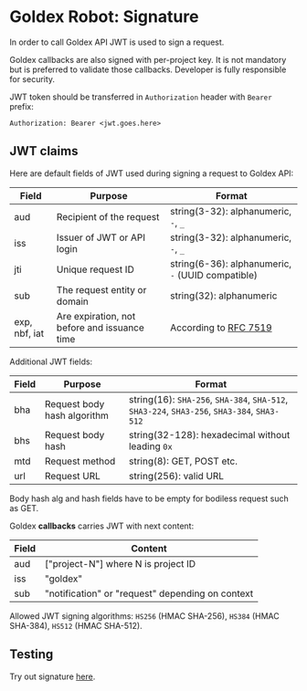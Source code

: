 # Goldex Robot: Signature

In order to call Goldex API JWT is used to sign a request.

Goldex callbacks are also signed with per-project key.
It is not mandatory but is preferred to validate those callbacks.
Developer is fully responsible for security.

JWT token should be transferred in `Authorization` header with `Bearer` prefix:

```text
Authorization: Bearer <jwt.goes.here>
```

## JWT claims

Here are default fields of JWT used during signing a request to Goldex API:

| Field | Purpose | Format |
| --- | --- | --- |
| aud | Recipient of the request | string(3-32): alphanumeric, `-`, `_` |
| iss | Issuer of JWT or API login | string(3-32): alphanumeric, `-`, `_` |
| jti | Unique request ID | string(6-36): alphanumeric, `-` (UUID compatible) |
| sub | The request entity or domain | string(32): alphanumeric |
| exp, nbf, iat | Are expiration, not before and issuance time | According to [RFC 7519](https://datatracker.ietf.org/doc/html/rfc7519#section-4.1.5) |

Additional JWT fields:

| Field | Purpose | Format |
| --- | --- | --- |
| bha | Request body hash algorithm | string(16): `SHA-256`, `SHA-384`, `SHA-512`, `SHA3-224`, `SHA3-256`, `SHA3-384`, `SHA3-512` |
| bhs | Request body hash | string(32-128): hexadecimal without leading `0x` |
| mtd | Request method | string(8): GET, POST etc. |
| url | Request URL | string(256): valid URL |

Body hash alg and hash fields have to be empty for bodiless request such as GET.

Goldex **callbacks** carries JWT with next content:

| Field | Content |
| --- | --- |
| aud | ["project-N"] where N is project ID |
| iss | "goldex" |
| sub | "notification" or "request" depending on context |

Allowed JWT signing algorithms: `HS256` (HMAC SHA-256), `HS384` (HMAC SHA-384), `HS512` (HMAC SHA-512).

## Testing

Try out signature [here](/TODO).
